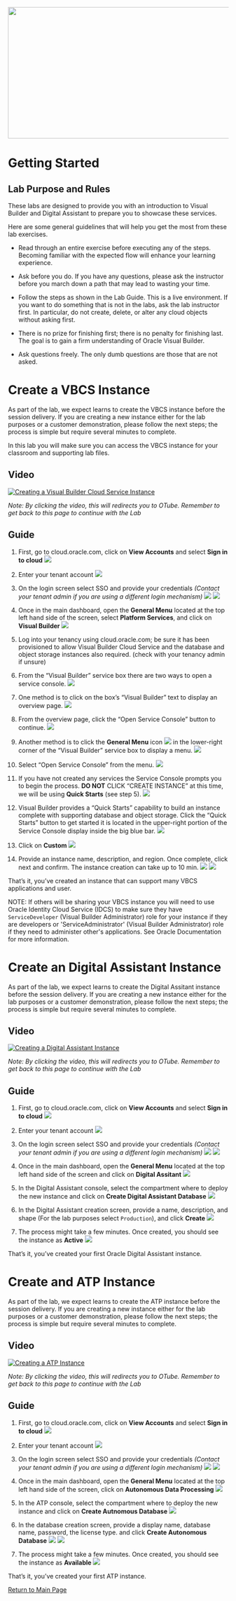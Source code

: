 
<p align="center">
  <img width="650" height="300" src="./media/banner.png">
</p>



# Getting Started

## Lab Purpose and Rules

These labs are designed to provide you with an introduction to Visual Builder and Digital Assistant to prepare you to showcase these services.

Here are some general guidelines that will help you get the most from
these lab exercises.

  - Read through an entire exercise before executing any of the steps.
    Becoming familiar with the expected flow will enhance your learning
    experience.

  - Ask before you do. If you have any questions, please ask the
    instructor before you march down a path that may lead to wasting
    your time.

  - Follow the steps as shown in the Lab Guide. This is a live
    environment. If you want to do something that is not in the labs,
    ask the lab instructor first. In particular, do not create, delete,
    or alter any cloud objects without asking first.

  - There is no prize for finishing first; there is no penalty for
    finishing last. The goal is to gain a firm understanding of Oracle
    Visual Builder.

  - Ask questions freely. The only dumb questions are those that are not
    asked.



# Create a VBCS Instance

As part of the lab, we expect learns to create the VBCS instance before the session delivery.
If you are creating a new instance either for the lab purposes or a customer demonstration, please follow the next steps; the process is simple but require several minutes to complete.

In this lab you will make sure you can access the VBCS instance for your classroom and supporting lab files.


## Video


[![Creating a Visual Builder Cloud Service Instance](./media/playback_creating_instance_vbcs.png)](https://otube.oracle.com/media/Oracle+Sales+and+Partner+Academy+-+AppDev+Virtual+Workshop/1_xryvhe4k)

*Note: By clicking the video, this will redirects you to OTube. Remember to get back to this page to continue with the Lab*


## Guide

1. First, go to cloud.oracle.com, click on **View Accounts** and select **Sign in to cloud**
![](./media/cloudoracle.png)

1. Enter your tenant account
![](./media/tenant.png)

1. On the login screen select SSO and provide your credentials *(Contact your tenant admin if you are using a different login mechanism)*
![](./media/credentials.png)
![](./media/credentials_2.png)

1. Once in the main dashboard, open the **General Menu** located at the top left hand side of the screen, select **Platform Services**, and click on **Visual Builder**
![](./media/vb_dashboard.png)

1. Log into your tenancy using cloud.oracle.com; be sure it has been provisioned to allow Visual Builder Cloud Service and the database and object storage instances also required.  (check with your tenancy admin if unsure)


1. From the “Visual Builder” service box there are two ways to open a service console.
![](./media/image_a_3.png)


1. One method is to click on the box’s “Visual Builder” text to display an overview page.
![](./media/image_a_7.png)

1. From the overview page, click the “Open Service Console” button to continue.
![](./media/image_a_8.png)


1. Another method is to click the **General Menu** icon
![](./media/image_a_9.png) in the lower-right corner of the  “Visual Builder” service box to display a menu.
![](./media/image_a_3.png)


1. Select “Open Service Console” from the menu.
![](./media/image_a_10.png)


1. If you have not created any services the Service Console prompts you to begin the process.
**DO NOT** CLICK “CREATE INSTANCE” at this time, we will be using **Quick Starts** (see step 5).
![](./media/image_a_11.png)


1. Visual Builder provides a “Quick Starts” capability to build an instance complete with supporting database and object storage. Click the “Quick Starts” button to get started it is located in the upper-right portion of the Service Console display inside the big blue bar.
![](./media/image_a_13.png)


1. Click on **Custom**
 ![](./media/vbcs_instance_custom.png)

1. Provide an instance name, description, and region. Once complete, click next and confirm. The instance creation can take up to 10 min.
![](./media/vbcs_instance_data.png)
![](./media/vbcs_instance_creation.png)

That’s it, you’ve created an instance that can support many VBCS applications and user.


NOTE:
If others will be sharing your VBCS instance you will need to use Oracle Identity Cloud Service (IDCS)
to make sure they have `ServiceDeveloper` (Visual Builder Administrator) role for your instance if they are developers or 'ServiceAdministrator' (Visual Builder Administrator) role if they need to administer other's applications. 
See Oracle Documentation for more information.


# Create an Digital Assistant Instance

As part of the lab, we expect learns to create the Digital Assitant instance before the session delivery.
If you are creating a new instance either for the lab purposes or a customer demonstration, please follow the next steps; the process is simple but require several minutes to complete.

## Video


[![Creating a Digital Assistant Instance](./media/playback_creating_instance_oda.png)](https://otube.oracle.com/media/Oracle+Sales+and+Partner+Academy+-+AppDev+Virtual+Workshop+-+Creating+an+ODA+Instance/1_ee3m2ce9)

*Note: By clicking the video, this will redirects you to OTube. Remember to get back to this page to continue with the Lab*


## Guide

1. First, go to cloud.oracle.com, click on **View Accounts** and select **Sign in to cloud**
![](./media/cloudoracle.png)

1. Enter your tenant account
![](./media/tenant.png)

1. On the login screen select SSO and provide your credentials *(Contact your tenant admin if you are using a different login mechanism)*
![](./media/credentials.png)
![](./media/credentials_2.png)

1. Once in the main dashboard, open the **General Menu** located at the top left hand side of the screen and click on **Digital Assitant**
![](./media/creating_oda_1.png)

1. In the Digital Assistant console, select the compartment where to deploy the new instance and click on **Create Digital Assistant Database**
![](./media/creating_oda2.png)

1. In the Digital Assistant creation screen, provide a name, description, and shape (For the lab purposes select `Production`), and click **Create**
![](./media/creating_oda_3.png)

1. The process might take a few minutes. Once created, you should see the instance as **Active**
![](./media/creating_oda_4.png)


That’s it, you’ve created your first Oracle Digital Assistant instance.


# Create and ATP Instance

As part of the lab, we expect learns to create the ATP instance before the session delivery.
If you are creating a new instance either for the lab purposes or a customer demonstration, please follow the next steps; the process is simple but require several minutes to complete.

## Video


[![Creating a ATP Instance](./media/playback_creating_instance_atp.png)](https://otube.oracle.com/media/Oracle+Sales+and+Partner+Academy+-+AppDev+Virtual+Workshop+-+Creating+and+ATP+Instance/1_r47n3ers)

*Note: By clicking the video, this will redirects you to OTube. Remember to get back to this page to continue with the Lab*


## Guide

1. First, go to cloud.oracle.com, click on **View Accounts** and select **Sign in to cloud**
![](./media/cloudoracle.png)

1. Enter your tenant account
![](./media/tenant.png)

1. On the login screen select SSO and provide your credentials *(Contact your tenant admin if you are using a different login mechanism)*
![](./media/credentials.png)
![](./media/credentials_2.png)

1. Once in the main dashboard, open the **General Menu** located at the top left hand side of the screen, click on **Autonomous Data Processing**
![](./media/creating_atp_1.png)

1. In the ATP console, select the compartment where to deploy the new instance and click on **Create Autnomous Database**
![](./media/creating_atp_2.png)

1. In the database creation screen, provide a display name, database name, password, the license type. and click **Create Autonomous Database**
![](./media/creating_atp_3.png)
![](./media/creating_atp_4.png)


1. The process might take a few minutes. Once created, you should see the instance as **Available**
![](./media/creating_atp_5.png)

That’s it, you’ve created your first ATP instance.

[Return to Main Page](README.md)
